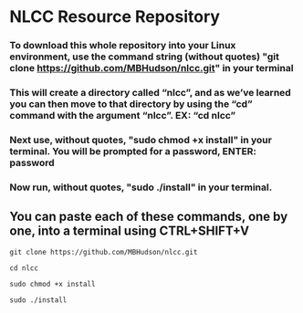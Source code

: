 # NLCC Resource Repository 
### To download this whole repository into your Linux environment, use the command string (without quotes) "git clone https://github.com/MBHudson/nlcc.git" in your terminal
### This will create a directory called “nlcc”, and as we’ve learned you can then move to that directory by using the “cd” command with the argument “nlcc”. EX: “cd nlcc”
### Next use, without quotes, "sudo chmod +x install" in your terminal. You will be prompted for a password, ENTER: password 
### Now run, without quotes, "sudo ./install" in your terminal.
## You can paste each of these commands, one by one, into a terminal using CTRL+SHIFT+V
```shell
git clone https://github.com/MBHudson/nlcc.git
```
```shell
cd nlcc
```
```shell
sudo chmod +x install
```
```shell
sudo ./install
```
